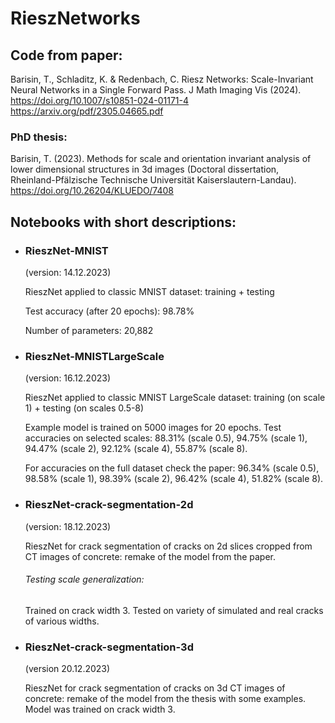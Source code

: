 # RieszNetworks

## Code from paper:
Barisin, T., Schladitz, K. & Redenbach, C. Riesz Networks: Scale-Invariant Neural Networks in a Single Forward Pass. J Math Imaging Vis (2024). 
https://doi.org/10.1007/s10851-024-01171-4
https://arxiv.org/pdf/2305.04665.pdf

### PhD thesis: 
Barisin, T. (2023). Methods for scale and orientation invariant analysis of lower dimensional structures in 3d images (Doctoral dissertation, Rheinland-Pfälzische Technische Universität Kaiserslautern-Landau).
https://doi.org/10.26204/KLUEDO/7408


## Notebooks with short descriptions:

- ### RieszNet-MNIST 
  (version: 14.12.2023)
  
  RieszNet applied to classic MNIST dataset: training + testing
  
  Test accuracy (after 20 epochs): 98.78%
  
  Number of parameters: 20,882


- ### RieszNet-MNISTLargeScale
  (version: 16.12.2023)

  RieszNet applied to classic MNIST LargeScale dataset: training (on scale 1) + testing (on scales 0.5-8)

  Example model is trained on 5000 images for 20 epochs.
  Test accuracies on selected scales: 88.31% (scale 0.5), 94.75% (scale 1), 94.47% (scale 2),  92.12% (scale 4), 55.87% (scale 8).
  
  For accuracies on the full dataset check the paper:  96.34% (scale 0.5), 98.58% (scale 1), 98.39% (scale 2),  96.42% (scale 4), 51.82% (scale 8).


- ### RieszNet-crack-segmentation-2d
  (version: 18.12.2023)

  RieszNet for crack segmentation of cracks on 2d slices cropped from CT images of concrete: remake of the model from the paper.

  ###### Testing scale generalization:
  Trained on crack width 3. Tested on variety of simulated and real cracks of various widths. 

- ### RieszNet-crack-segmentation-3d
  (version 20.12.2023)

  RieszNet for crack segmentation of cracks on 3d CT images of concrete: remake of the model from the thesis with some examples.
  Model was trained on crack width 3.  

